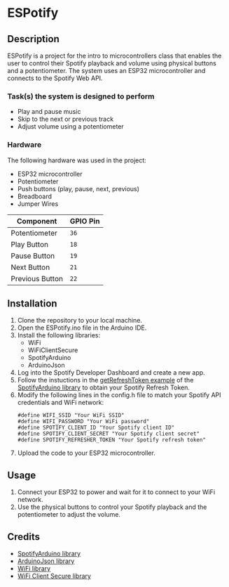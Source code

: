 # ESPotify

## Description

ESPotify is a project for the intro to microcontrollers class that enables the user to control their Spotify playback and volume using physical buttons and a potentiometer. The system uses an ESP32 microcontroller and connects to the Spotify Web API.

### Task(s) the system is designed to perform

- Play and pause music
- Skip to the next or previous track
- Adjust volume using a potentiometer

### Hardware

The following hardware was used in the project:

- ESP32 microcontroller
- Potentiometer
- Push buttons (play, pause, next, previous)
- Breadboard
- Jumper Wires

| Component  | GPIO Pin |
| ------------- | ------------- |
| Potentiometer  | `36` |
| Play Button | `18`  |
| Pause Button | `19`  |
| Next Button | `21`  |
| Previous Button | `22`  |
## Installation

1. Clone the repository to your local machine.
2. Open the ESPotify.ino file in the Arduino IDE.
3. Install the following libraries:
    - WiFi
    - WiFiClientSecure
    - SpotifyArduino
    - ArduinoJson
4. Log into the Spotify Developer Dashboard and create a new app.
5. Follow the instuctions in the [getRefreshToken example](https://github.com/witnessmenow/spotify-api-arduino/blob/main/examples/getRefreshToken/getRefreshToken.ino) of the [SpotifyArduino library](https://github.com/witnessmenow/spotify-api-arduino) to obtain your Spotify Refresh Token.
6. Modify the following lines in the config.h file to match your Spotify API credentials and WiFi network:
    ```
    #define WIFI_SSID "Your WiFi SSID"
    #define WIFI_PASSWORD "Your WiFi password"
    #define SPOTIFY_CLIENT_ID "Your Spotify client ID"
    #define SPOTIFY_CLIENT_SECRET "Your Spotify client secret"
    #define SPOTIFY_REFRESHER_TOKEN "Your Spotify refresh token"
    ```
7. Upload the code to your ESP32 microcontroller.

## Usage

1. Connect your ESP32 to power and wait for it to connect to your WiFi network.
2. Use the physical buttons to control your Spotify playback and the potentiometer to adjust the volume.

## Credits

- [SpotifyArduino library](https://github.com/witnessmenow/spotify-api-arduino)
- [ArduinoJson library](https://github.com/bblanchon/ArduinoJson)
- [WiFi library](https://github.com/espressif/arduino-esp32/blob/master/libraries/WiFi/src/WiFi.h)
- [WiFi Client Secure library](https://github.com/espressif/arduino-esp32/tree/master/libraries/WiFiClientSecure)